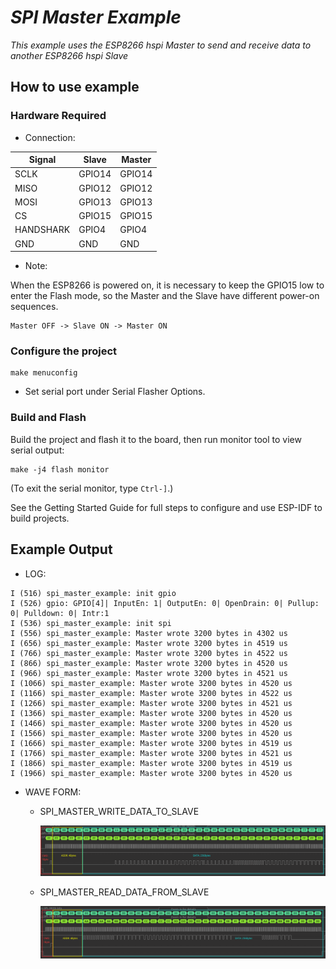 # _SPI Master Example_  

_This example uses the ESP8266 hspi Master to send and receive data to another ESP8266 hspi Slave_

## How to use example  

### Hardware Required  

* Connection:  

| Signal    | Slave  | Master |
|-----------|--------|--------|
| SCLK      | GPIO14 | GPIO14 |
| MISO      | GPIO12 | GPIO12 |
| MOSI      | GPIO13 | GPIO13 |
| CS        | GPIO15 | GPIO15 |
| HANDSHARK | GPIO4  | GPIO4  |
| GND       | GND    | GND    |

* Note:

When the ESP8266 is powered on, it is necessary to keep the GPIO15 low to enter the Flash mode, so the Master and the Slave have different power-on sequences.

```
Master OFF -> Slave ON -> Master ON
```

### Configure the project  

```
make menuconfig
```

* Set serial port under Serial Flasher Options.


### Build and Flash  

Build the project and flash it to the board, then run monitor tool to view serial output:

```
make -j4 flash monitor
```

(To exit the serial monitor, type ``Ctrl-]``.)

See the Getting Started Guide for full steps to configure and use ESP-IDF to build projects.

## Example Output  

* LOG:  

```
I (516) spi_master_example: init gpio
I (526) gpio: GPIO[4]| InputEn: 1| OutputEn: 0| OpenDrain: 0| Pullup: 0| Pulldown: 0| Intr:1 
I (536) spi_master_example: init spi
I (556) spi_master_example: Master wrote 3200 bytes in 4302 us
I (656) spi_master_example: Master wrote 3200 bytes in 4519 us
I (766) spi_master_example: Master wrote 3200 bytes in 4522 us
I (866) spi_master_example: Master wrote 3200 bytes in 4520 us
I (966) spi_master_example: Master wrote 3200 bytes in 4521 us
I (1066) spi_master_example: Master wrote 3200 bytes in 4520 us
I (1166) spi_master_example: Master wrote 3200 bytes in 4522 us
I (1266) spi_master_example: Master wrote 3200 bytes in 4521 us
I (1366) spi_master_example: Master wrote 3200 bytes in 4520 us
I (1466) spi_master_example: Master wrote 3200 bytes in 4520 us
I (1566) spi_master_example: Master wrote 3200 bytes in 4520 us
I (1666) spi_master_example: Master wrote 3200 bytes in 4519 us
I (1766) spi_master_example: Master wrote 3200 bytes in 4521 us
I (1866) spi_master_example: Master wrote 3200 bytes in 4519 us
I (1966) spi_master_example: Master wrote 3200 bytes in 4520 us
```

* WAVE FORM:  

  - SPI_MASTER_WRITE_DATA_TO_SLAVE

    ![wave](wave_write_to_slave.png)  

  - SPI_MASTER_READ_DATA_FROM_SLAVE

    ![wave](wave_read_from_slave.png)